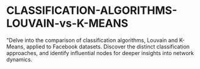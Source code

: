 # CLASSIFICATION-ALGORITHMS-LOUVAIN-vs-K-MEANS
"Delve into the comparison of classification algorithms, Louvain and K-Means, applied to Facebook datasets. Discover the distinct classification approaches, and identify influential nodes for deeper insights into network dynamics.
